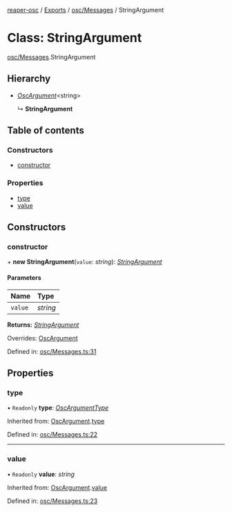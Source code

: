 [reaper-osc](../README.md) / [Exports](../modules.md) / [osc/Messages](../modules/osc_messages.md) / StringArgument

# Class: StringArgument

[osc/Messages](../modules/osc_messages.md).StringArgument

## Hierarchy

- [*OscArgument*](osc_messages.oscargument.md)<string\>

  ↳ **StringArgument**

## Table of contents

### Constructors

- [constructor](osc_messages.stringargument.md#constructor)

### Properties

- [type](osc_messages.stringargument.md#type)
- [value](osc_messages.stringargument.md#value)

## Constructors

### constructor

\+ **new StringArgument**(`value`: *string*): [*StringArgument*](osc_messages.stringargument.md)

#### Parameters

| Name | Type |
| :------ | :------ |
| `value` | *string* |

**Returns:** [*StringArgument*](osc_messages.stringargument.md)

Overrides: [OscArgument](osc_messages.oscargument.md)

Defined in: [osc/Messages.ts:31](https://github.com/LykaiosNZ/reaper-osc.js/blob/7ba97a3/src/osc/Messages.ts#L31)

## Properties

### type

• `Readonly` **type**: [*OscArgumentType*](../enums/osc_messages.oscargumenttype.md)

Inherited from: [OscArgument](osc_messages.oscargument.md).[type](osc_messages.oscargument.md#type)

Defined in: [osc/Messages.ts:22](https://github.com/LykaiosNZ/reaper-osc.js/blob/7ba97a3/src/osc/Messages.ts#L22)

___

### value

• `Readonly` **value**: *string*

Inherited from: [OscArgument](osc_messages.oscargument.md).[value](osc_messages.oscargument.md#value)

Defined in: [osc/Messages.ts:23](https://github.com/LykaiosNZ/reaper-osc.js/blob/7ba97a3/src/osc/Messages.ts#L23)
